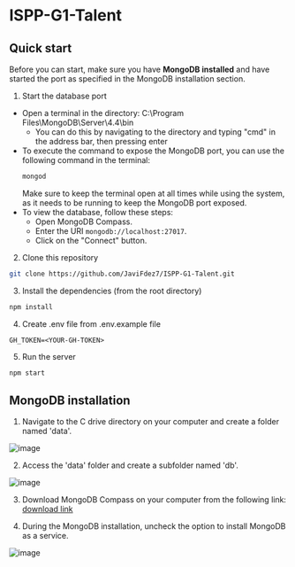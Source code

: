 # ISPP-G1-Talent
## Quick start
Before you can start, make sure you have **MongoDB installed** and have started the port as specified in the MongoDB installation section.

1. Start the database port

- Open a terminal in the directory: C:\Program Files\MongoDB\Server\4.4\bin
  - You can do this by navigating to the directory and typing "cmd" in the address bar, then pressing enter   
- To execute the command to expose the MongoDB port, you can use the following command in the terminal:
  ```bash
  mongod
  ```
  Make sure to keep the terminal open at all times while using the system, as it needs to be running to keep the MongoDB port exposed.
- To view the database, follow these steps:
  - Open MongoDB Compass.
  - Enter the URI `mongodb://localhost:27017`.
  - Click on the "Connect" button.
    
2. Clone this repository
```bash
git clone https://github.com/JaviFdez7/ISPP-G1-Talent.git
```

3. Install the dependencies (from the root directory)
```bash
npm install
```

4. Create .env file from .env.example file
```
GH_TOKEN=<YOUR-GH-TOKEN>
```

5. Run the server
```bash
npm start
```

## MongoDB installation
1. Navigate to the C drive directory on your computer and create a folder named 'data'.

![image](https://github.com/JaviFdez7/ISPP-G1-Talent/assets/100673872/54f42cc2-74db-47d5-8355-0af5b00a4c5f)

2. Access the 'data' folder and create a subfolder named 'db'.

![image](https://github.com/JaviFdez7/ISPP-G1-Talent/assets/100673872/693b9f92-1f86-46d3-99ae-c8bdf13556cc)

3. Download MongoDB Compass on your computer from the following link: [download link](https://www.mongodb.com/try/download/community)
   
4. During the MongoDB installation, uncheck the option to install MongoDB as a service.

![image](https://github.com/JaviFdez7/ISPP-G1-Talent/assets/100673872/9f505d81-48c9-4b3a-b9db-bb9a8022338e)









